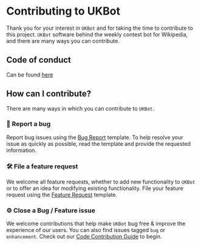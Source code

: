 # Contributing to UKBot

Thank you for your interest in `UKBot` and for taking the time to contribute to this project. `UKBot` software behind the weekly contest bot for Wikipedia, and there are many ways you can contribute.

## Code of conduct

Can be found [here](/CODE_OF_CONDUCT.md)

## How can I contribute?

There are many ways in which you can contribute to `UKBot`.

### 🐛 Report a bug

Report bug issues using the [Bug Report](https://github.com/WikimediaNorge/UKBot/issues/new?assignees=&labels=bug&template=bug_report.md&title=%5BBUG%5D+Untitled+Bug+Issue) template.
To help resolve your issue as quickly as possible, read the template and provide the requested information.

### 🛠 File a feature request

We welcome all feature requests, whether to add new functionality to `UKBot` or to offer an idea for modifying existing functionality. File your feature request using the [Feature Request](https://github.com/WikimediaNorge/UKBot/issues/new?assignees=&labels=enhancement&template=feature_request.md&title=%5BFR%5D+Untitled+Feature+Request+Issue) template.

### ⚙️ Close a Bug / Feature issue

We welcome contributions that help make `UKBot` bug free & improve the experience of our users. You can also find issues tagged `bug` or `enhancement`. Check out our [Code Contribution Guide](docs/Code_Contributions_Guidelines.md) to begin.